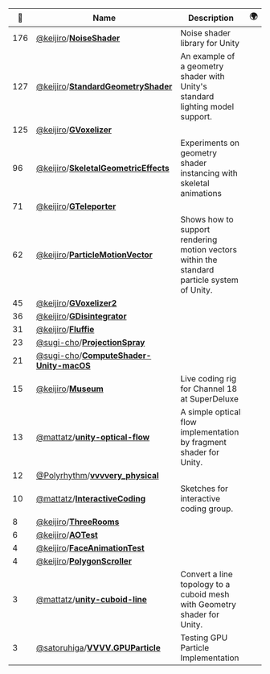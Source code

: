 |:star2: | Name | Description | 🌍|
|---|---|---|---|
|176|[@keijiro](https://github.com/keijiro)/[**NoiseShader**](https://github.com/keijiro/NoiseShader)|Noise shader library for Unity||
|127|[@keijiro](https://github.com/keijiro)/[**StandardGeometryShader**](https://github.com/keijiro/StandardGeometryShader)|An example of a geometry shader with Unity's standard lighting model support.||
|125|[@keijiro](https://github.com/keijiro)/[**GVoxelizer**](https://github.com/keijiro/GVoxelizer)|||
|96|[@keijiro](https://github.com/keijiro)/[**SkeletalGeometricEffects**](https://github.com/keijiro/SkeletalGeometricEffects)|Experiments on geometry shader instancing with skeletal animations||
|71|[@keijiro](https://github.com/keijiro)/[**GTeleporter**](https://github.com/keijiro/GTeleporter)|||
|62|[@keijiro](https://github.com/keijiro)/[**ParticleMotionVector**](https://github.com/keijiro/ParticleMotionVector)|Shows how to support rendering motion vectors within the standard particle system of Unity.||
|45|[@keijiro](https://github.com/keijiro)/[**GVoxelizer2**](https://github.com/keijiro/GVoxelizer2)|||
|36|[@keijiro](https://github.com/keijiro)/[**GDisintegrator**](https://github.com/keijiro/GDisintegrator)|||
|31|[@keijiro](https://github.com/keijiro)/[**Fluffie**](https://github.com/keijiro/Fluffie)|||
|23|[@sugi-cho](https://github.com/sugi-cho)/[**ProjectionSpray**](https://github.com/sugi-cho/ProjectionSpray)|||
|21|[@sugi-cho](https://github.com/sugi-cho)/[**ComputeShader-Unity-macOS**](https://github.com/sugi-cho/ComputeShader-Unity-macOS)|||
|15|[@keijiro](https://github.com/keijiro)/[**Museum**](https://github.com/keijiro/Museum)|Live coding rig for Channel 18 at SuperDeluxe||
|13|[@mattatz](https://github.com/mattatz)/[**unity-optical-flow**](https://github.com/mattatz/unity-optical-flow)|A simple optical flow implementation by fragment shader for Unity.||
|12|[@Polyrhythm](https://github.com/Polyrhythm)/[**vvvvery_physical**](https://github.com/Polyrhythm/vvvvery_physical)|||
|10|[@mattatz](https://github.com/mattatz)/[**InteractiveCoding**](https://github.com/mattatz/InteractiveCoding)|Sketches for interactive coding group.||
|8|[@keijiro](https://github.com/keijiro)/[**ThreeRooms**](https://github.com/keijiro/ThreeRooms)|||
|6|[@keijiro](https://github.com/keijiro)/[**AOTest**](https://github.com/keijiro/AOTest)|||
|4|[@keijiro](https://github.com/keijiro)/[**FaceAnimationTest**](https://github.com/keijiro/FaceAnimationTest)|||
|4|[@keijiro](https://github.com/keijiro)/[**PolygonScroller**](https://github.com/keijiro/PolygonScroller)|||
|3|[@mattatz](https://github.com/mattatz)/[**unity-cuboid-line**](https://github.com/mattatz/unity-cuboid-line)|Convert a line topology to a cuboid mesh with Geometry shader for Unity.||
|3|[@satoruhiga](https://github.com/satoruhiga)/[**VVVV.GPUParticle**](https://github.com/satoruhiga/VVVV.GPUParticle)|Testing GPU Particle Implementation||


